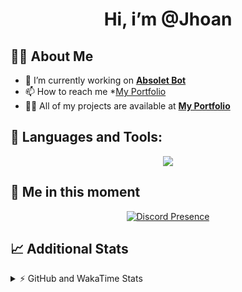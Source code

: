 <h1 align="center">Hi, i’m @Jhoan</h1>

## 🙋‍♂️ About Me

- 🔭 I’m currently working on **[Absolet Bot](https://strider.cloud)**
- 📫 How to reach me *[My Portfolio](https://jhoan.me/contact)
- 👨‍💻 All of my projects are available at **[My Portfolio](https://jhoan.me)**

## 🚀 Languages and Tools:
<p align="center">
  <a href="https://skillicons.dev">
    <img src="https://skillicons.dev/icons?i=js,ts,html,css,bootstrap,nodejs,express,vscode,neovim,vim,atom,cloudflare,git,github,discord,bots,linux,mongodb,nginx,redis,wordpress,heroku&perline=11" />
  </a>
</p>
  
## 👤 Me in this moment
<p align="center">
    <a href="https://discord.com/users/612460795124776960" target="_blank" rel="nofollow">
        <img src="https://lanyard-profile-readme.vercel.app/api/612460795124776960?idleMessage=Probably%20coding%20Absolet..." alt="Discord Presence" align="center">
    </a>
</p>

## 📈 Additional Stats
<details>
    <summary>⚡ GitHub and WakaTime Stats</summary>
    <br/>

<!--START_SECTION:waka-->
![Code Time](http://img.shields.io/badge/Code%20Time-470%20hrs%2034%20mins-blue)

**🐱 My GitHub Data** 

> 🏆 966 Contributions in the Year 2022
 > 
> 📦 168.0 kB Used in GitHub's Storage 
 > 
> 💼 Opted to Hire
 > 
> 📜 4 Public Repositories 
 > 
> 🔑 36 Private Repositories  
 > 
**I'm an Early 🐤** 

```text
🌞 Morning    85 commits     ██░░░░░░░░░░░░░░░░░░░░░░░   11.46% 
🌆 Daytime    328 commits    ███████████░░░░░░░░░░░░░░   44.2% 
🌃 Evening    299 commits    ██████████░░░░░░░░░░░░░░░   40.3% 
🌙 Night      30 commits     █░░░░░░░░░░░░░░░░░░░░░░░░   4.04%

```
📅 **I'm Most Productive on Saturday** 

```text
Monday       115 commits    ████░░░░░░░░░░░░░░░░░░░░░   15.5% 
Tuesday      122 commits    ████░░░░░░░░░░░░░░░░░░░░░   16.44% 
Wednesday    131 commits    ████░░░░░░░░░░░░░░░░░░░░░   17.65% 
Thursday     76 commits     ██░░░░░░░░░░░░░░░░░░░░░░░   10.24% 
Friday       87 commits     ███░░░░░░░░░░░░░░░░░░░░░░   11.73% 
Saturday     143 commits    ████░░░░░░░░░░░░░░░░░░░░░   19.27% 
Sunday       68 commits     ██░░░░░░░░░░░░░░░░░░░░░░░   9.16%

```


📊 **This Week I Spent My Time On** 

```text
⌚︎ Time Zone: America/Bogota

💬 Programming Languages: 
JavaScript               1 hr 9 mins         ████████████████░░░░░░░░░   66.78% 
TypeScript               27 mins             ██████░░░░░░░░░░░░░░░░░░░   26.44% 
JSON                     5 mins              █░░░░░░░░░░░░░░░░░░░░░░░░   4.89% 
YAML                     1 min               ░░░░░░░░░░░░░░░░░░░░░░░░░   1.85% 
Text                     0 secs              ░░░░░░░░░░░░░░░░░░░░░░░░░   0.04%

🔥 Editors: 
VS Code                  1 hr 44 mins        █████████████████████████   100.0%

🐱‍💻 Projects: 
Absolet-Bot              59 mins             ██████████████░░░░░░░░░░░   57.48% 
suggester                30 mins             ███████░░░░░░░░░░░░░░░░░░   29.09% 
sexbor                   9 mins              ██░░░░░░░░░░░░░░░░░░░░░░░   8.75% 
bot                      4 mins              █░░░░░░░░░░░░░░░░░░░░░░░░   4.68%

💻 Operating System: 
Linux                    1 hr 44 mins        █████████████████████████   100.0%

```

**I Mostly Code in JavaScript** 

```text
JavaScript               16 repos            ████████████████░░░░░░░░░   64.0% 
Java                     3 repos             ███░░░░░░░░░░░░░░░░░░░░░░   12.0% 
TypeScript               3 repos             ███░░░░░░░░░░░░░░░░░░░░░░   12.0% 
Shell                    1 repo              █░░░░░░░░░░░░░░░░░░░░░░░░   4.0% 
CSS                      1 repo              █░░░░░░░░░░░░░░░░░░░░░░░░   4.0%

```



 Last Updated on 04/11/2022 16:56:47 UTC
<!--END_SECTION:waka-->
</details>
